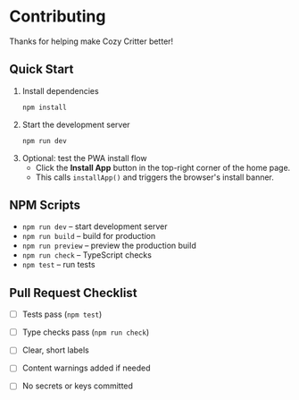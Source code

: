 # Contributing

Thanks for helping make Cozy Critter better!

## Quick Start

1. Install dependencies
   ```bash
   npm install
   ```
2. Start the development server
   ```bash
   npm run dev
   ```
3. Optional: test the PWA install flow
   - Click the **Install App** button in the top-right corner of the home page.
   - This calls `installApp()` and triggers the browser's install banner.

## NPM Scripts

- `npm run dev` – start development server
- `npm run build` – build for production
- `npm run preview` – preview the production build
- `npm run check` – TypeScript checks
- `npm test` – run tests

## Pull Request Checklist

- [ ] Tests pass (`npm test`)
- [ ] Type checks pass (`npm run check`)
- [ ] Clear, short labels
- [ ] Content warnings added if needed
- [ ] No secrets or keys committed

